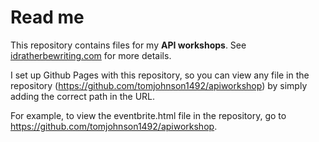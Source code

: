 # Read me

This repository contains files for my **API workshops**. See [idratherbewriting.com](http://idratherbewriting.com) for more details.

I set up Github Pages with this repository, so you can view any file in the repository (<a href="https://github.com/tomjohnson1492/apiworkshop">https://github.com/tomjohnson1492/apiworkshop</a>) by simply adding the correct path in the URL. </p>

<p>For example, to view the eventbrite.html file in the repository, go to <a href="https://github.com/tomjohnson1492/apiworkshop/eventbrite.html">https://github.com/tomjohnson1492/apiworkshop</a>.</p>